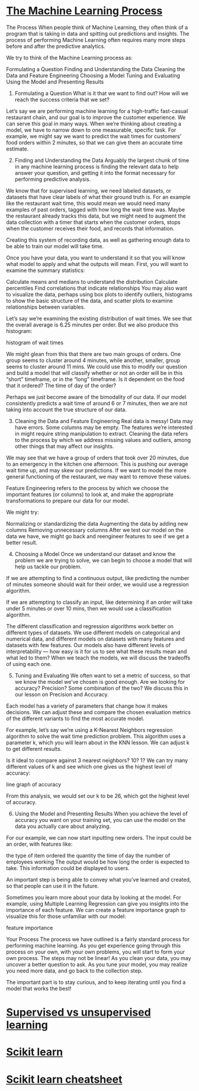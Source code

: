 
# [The Machine Learning Process]()

The Process
When people think of Machine Learning, they often think of a program that is taking in data and spitting out predictions and insights. The process of performing Machine Learning often requires many more steps before and after the predictive analytics.

We try to think of the Machine Learning process as:

Formulating a Question
Finding and Understanding the Data
Cleaning the Data and Feature Engineering
Choosing a Model
Tuning and Evaluating
Using the Model and Presenting Results

1. Formulating a Question
What is it that we want to find out? How will we reach the success criteria that we set?

Let’s say we are performing machine learning for a high-traffic fast-casual restaurant chain, and our goal is to improve the customer experience. We can serve this goal in many ways. When we’re thinking about creating a model, we have to narrow down to one measurable, specific task. For example, we might say we want to predict the wait times for customers’ food orders within 2 minutes, so that we can give them an accurate time estimate.

2. Finding and Understanding the Data
Arguably the largest chunk of time in any machine learning process is finding the relevant data to help answer your question, and getting it into the format necessary for performing predictive analysis.

We know that for supervised learning, we need labeled datasets, or datasets that have clear labels of what their ground truth is. For an example like the restaurant wait time, this would mean we would need many examples of past orders, tagged with how long the wait time was. Maybe the restaurant already tracks this data, but we might need to augment the data collection with a timer that starts when the customer orders, stops when the customer receives their food, and records that information.

Creating this system of recording data, as well as gathering enough data to be able to train our model will take time.

Once you have your data, you want to understand it so that you will know what model to apply and what the outputs will mean. First, you will want to examine the summary statistics:

Calculate means and medians to understand the distribution
Calculate percentiles
Find correlations that indicate relationships
You may also want to visualize the data, perhaps using box plots to identify outliers, histograms to show the basic structure of the data, and scatter plots to examine relationships between variables.

Let’s say we’re examining the existing distribution of wait times. We see that the overall average is 6.25 minutes per order. But we also produce this histogram:

histogram of wait times

We might glean from this that there are two main groups of orders. One group seems to cluster around 4 minutes, while another, smaller, group seems to cluster around 11 mins. We could use this to modify our question and build a model that will classify whether or not an order will be in this “short” timeframe, or in the “long” timeframe. Is it dependent on the food that it ordered? The time of day of the order?

Perhaps we just become aware of the bimodality of our data. If our model consistently predicts a wait time of around 6 or 7 minutes, then we are not taking into account the true structure of our data.

3. Cleaning the Data and Feature Engineering
Real data is messy! Data may have errors. Some columns may be empty. The features we’re interested in might require string manipulation to extract. Cleaning the data refers to the process by which we address missing values and outliers, among other things that may affect our insights.

We may see that we have a group of orders that took over 20 minutes, due to an emergency in the kitchen one afternoon. This is pushing our average wait time up, and may skew our predictions. If we want to model the more general functioning of the restaurant, we may want to remove these values.

Feature Engineering refers to the process by which we choose the important features (or columns) to look at, and make the appropriate transformations to prepare our data for our model.

We might try:

Normalizing or standardizing the data
Augmenting the data by adding new columns
Removing unnecessary columns
After we test our model on the data we have, we might go back and reengineer features to see if we get a better result.

4. Choosing a Model
Once we understand our dataset and know the problem we are trying to solve, we can begin to choose a model that will help us tackle our problem.

If we are attempting to find a continuous output, like predicting the number of minutes someone should wait for their order, we would use a regression algorithm.

If we are attempting to classify an input, like determining if an order will take under 5 minutes or over 10 mins, then we would use a classification algorithm.

The different classification and regression algorithms work better on different types of datasets. We use different models on categorical and numerical data, and different models on datasets with many features and datasets with few features. Our models also have different levels of interpretability — how easy is it for us to see what these results mean and what led to them? When we teach the models, we will discuss the tradeoffs of using each one.

5. Tuning and Evaluating
We often want to set a metric of success, so that we know the model we’ve chosen is good enough. Are we looking for accuracy? Precision? Some combination of the two? We discuss this in our lesson on Precision and Accuracy.

Each model has a variety of parameters that change how it makes decisions. We can adjust these and compare the chosen evaluation metrics of the different variants to find the most accurate model.

For example, let’s say we’re using a K-Nearest Neighbors regression algorithm to solve the wait time prediction problem. This algorithm uses a parameter k, which you will learn about in the KNN lesson. We can adjust k to get different results.

Is it ideal to compare against 3 nearest neighbors? 10? 1? We can try many different values of k and see which one gives us the highest level of accuracy:

line graph of accuracy

From this analysis, we would set our k to be 26, which got the highest level of accuracy.

6. Using the Model and Presenting Results
When you achieve the level of accuracy you want on your training set, you can use the model on the data you actually care about analyzing.

For our example, we can now start inputting new orders. The input could be an order, with features like:

the type of item ordered
the quantity
the time of day
the number of employees working
The output would be how long the order is expected to take. This information could be displayed to users.

An important step is being able to convey what you’ve learned and created, so that people can use it in the future.

Sometimes you learn more about your data by looking at the model. For example, using Multiple Learning Regression can give you insights into the importance of each feature. We can create a feature importance graph to visualize this for those unfamiliar with our model:

feature importance

Your Process
The process we have outlined is a fairly standard process for performing machine learning. As you get experience going through this process on your own, with your own problems, you will start to form your own process. The steps may not be linear! As you clean your data, you may uncover a better question to ask. As you tune your model, you may realize you need more data, and go back to the collection step.

The important part is to stay curious, and to keep iterating until you find a model that works the best!


# [Supervised vs unsupervised learning](https://www.codecademy.com/paths/machine-learning/tracks/introduction-to-machine-learning-skill-path/modules/introduction-to-machine-learning-skill-path/articles/machine-learning-supervised-vs-unsupervised)

# [Scikit learn](https://www.codecademy.com/paths/machine-learning/tracks/introduction-to-machine-learning-skill-path/modules/introduction-to-machine-learning-skill-path/articles/scikit-learn)

# [Scikit learn cheatsheet](https://www.codecademy.com/paths/machine-learning/tracks/introduction-to-machine-learning-skill-path/modules/introduction-to-machine-learning-skill-path/articles/scikit-learn-cheatsheet)